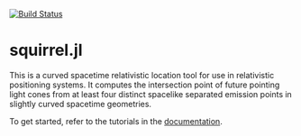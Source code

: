 [![Build Status](https://github.com/justincfeng/squirrel.jl/actions/workflows/CI.yml/badge.svg)](https://github.com/justincfeng/squirrel.jl/actions)

# squirrel.jl

This is a curved spacetime relativistic location tool for use in relativistic positioning systems. It computes the intersection point of future pointing light cones from at least four distinct spacelike separated emission points in slightly curved spacetime geometries.

To get started, refer to the tutorials in the [documentation](https://justincfeng.github.io/squirrel.jl).
